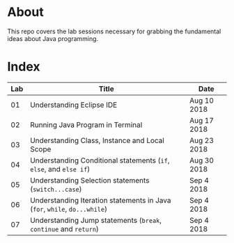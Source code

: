 # About
This repo covers the lab sessions necessary for grabbing the fundamental ideas about Java programming.

# Index
| Lab | Title | Date |
| --- | --- | --- |
| 01 | Understanding Eclipse IDE | Aug 10 2018 |
| 02 | Running Java Program in Terminal | Aug 17 2018 |
| 03 | Understanding Class, Instance and Local Scope| Aug 23 2018 |
| 04 | Understanding Conditional statements (`if`, `else`, and `else if`) | Aug 30 2018 |
| 05 | Understanding Selection statements (`switch...case`)| Sep 4 2018|
| 06 | Understanding Iteration statements in Java (`for`, `while`, `do...while`) | Sep 4 2018|
| 07 | Understanding Jump statements (`break`, `continue` and `return`) | Sep 4 2018 |